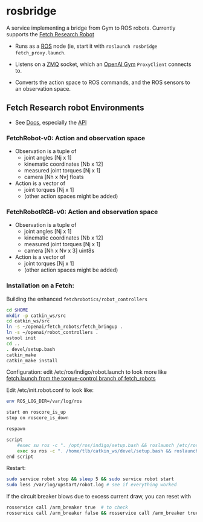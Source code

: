 # rosbridge
A service implementing a bridge from Gym to ROS robots. Currently supports the [Fetch Research Robot](http://docs.fetchrobotics.com/)

 - Runs as a [ROS](http://www.ros.org) node (ie, start it with `roslaunch rosbridge fetch_proxy.launch`.

 - Listens on a [ZMQ](http://api.zeromq.org) socket, which an [OpenAI Gym](http://gym.openai.com) `ProxyClient` connects to.

 - Converts the action space to ROS commands, and the ROS sensors to an observation space.

## Fetch Research robot Environments
 * See [Docs](http://docs.fetchrobotics.com/), especially the [API](http://docs.fetchrobotics.com/api_overview.html)

### FetchRobot-v0: Action and observation space
 * Observation is a tuple of
   - joint angles [Nj x 1]
   - kinematic coordinates [Nb x 12]
   - measured joint torques [Nj x 1]
   - camera [Nh x Nv] floats
 * Action is a vector of
   - joint torques [Nj x 1]
   - (other action spaces might be added)

### FetchRobotRGB-v0: Action and observation space
* Observation is a tuple of
  - joint angles [Nj x 1]
  - kinematic coordinates [Nb x 12]
  - measured joint torques [Nj x 1]
  - camera [Nh x Nv x 3] uint8s
* Action is a vector of
  - joint torques [Nj x 1]
  - (other action spaces might be added)


### Installation on a Fetch:
Building the enhanced `fetchrobotics/robot_controllers`
```sh
cd $HOME
mkdir -p catkin_ws/src
cd catkin_ws/src
ln -s ~/openai/fetch_robots/fetch_bringup .
ln -s ~/openai/robot_controllers .
wstool init
cd ..
. devel/setup.bash
catkin_make
catkin_make install
```

Configuration: edit /etc/ros/indigo/robot.launch to look more like [fetch.launch from the torque-control branch of fetch_robots](https://github.com/openai/fetch_robots/blob/torque-control/fetch_bringup/launch/fetch.launch)

Edit /etc/init.robot.conf to look like:
```sh
env ROS_LOG_DIR=/var/log/ros

start on roscore_is_up
stop on roscore_is_down

respawn

script
    #exec su ros -c ". /opt/ros/indigo/setup.bash && roslaunch /etc/ros/indigo/robot.launch"
    exec su ros -c ". /home/tlb/catkin_ws/devel/setup.bash && roslaunch /etc/ros/indigo/robot.launch"
end script
```

Restart:
```sh
sudo service robot stop && sleep 5 && sudo service robot start
sudo less /var/log/upstart/robot.log # see if everything worked
```

If the circuit breaker blows due to excess current draw, you can reset with
```sh
rosservice call /arm_breaker true  # to check
rosservice call /arm_breaker false && rosservice call /arm_breaker true  # to reset
```
